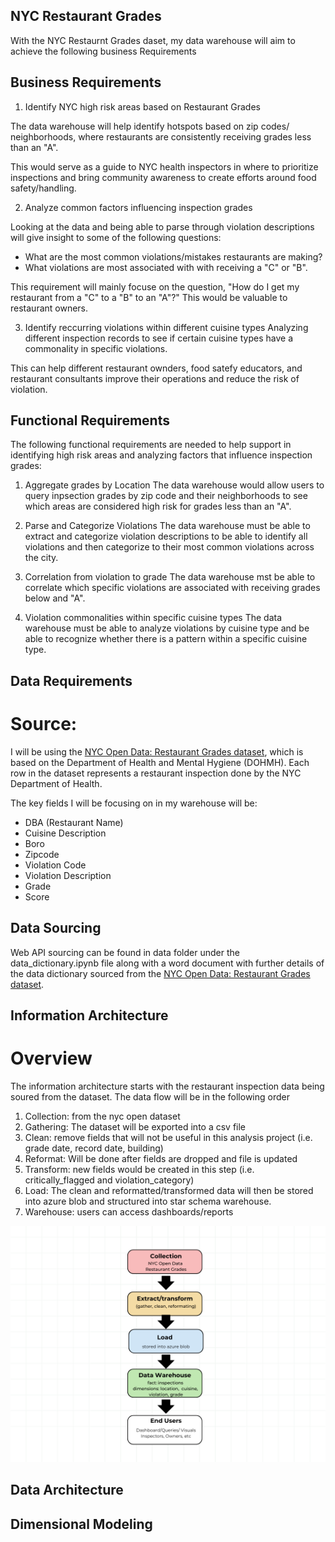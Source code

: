 ## NYC Restaurant Grades 
With the NYC Restaurnt Grades daset, my data warehouse will aim to achieve the following business Requirements 

## Business Requirements

1. Identify NYC high risk areas based on Restaurant Grades 

 The data warehouse will help identify hotspots based on zip codes/ neighborhoods, where restaurants are consistently receiving grades less than an "A". 
 
 This would serve as a guide to NYC health inspectors in where to prioritize inspections and bring community awareness to create efforts around food safety/handling.

2. Analyze common factors influencing inspection grades 

Looking at the data and being able to parse through violation descriptions will give insight to some of the following questions: 

-   What are the most common violations/mistakes restaurants are making?
-   What violations are most associated with with receiving a "C" or "B".

This requirement will mainly focuse on the question, "How do I get my restaurant from a "C" to a "B" to an "A"?" This would be valuable to restaurant owners. 

3. Identify reccurring violations within different cuisine types
    Analyzing different inspection records to see if certain cuisine types have a commonality in specific violations.

This can help different restaurant ownders, food satefy educators, and restaurant consultants improve their operations and reduce the risk of violation. 

## Functional Requirements 

The following functional requirements are needed to help support in identifying high risk areas and analyzing factors that influence inspection grades: 

1. Aggregate grades by Location 
    The data warehouse would allow users to query inpsection grades by zip code and their neighborhoods to see which areas are considered high risk for grades less than an "A". 

2. Parse and Categorize Violations 
    The data warehouse must be able to extract and categorize violation descriptions to be able to identify all violations and then categorize to their most common violations across the city. 

3. Correlation from violation to grade 
    The data warehouse mst be able to correlate which specific violations are associated with receiving grades below and "A". 

4. Violation commonalities within specific cuisine types 
    The data warehouse must be able to analyze violations by cuisine type and be able to recognize whether there is a pattern within a specific cuisine type.
   
## Data Requirements 
#   Source: 

I will be using the [NYC Open Data: Restaurant Grades dataset](https://data.cityofnewyork.us/Health/Restaurant-Grades/gra9-xbjk/data_preview), which is based on the Department of Health and Mental Hygiene (DOHMH). Each row in the dataset represents a restaurant inspection done by the NYC Department of Health. 

The key fields I will be focusing on in my warehouse will be: 

- DBA (Restaurant Name)
- Cuisine Description 
- Boro
- Zipcode 
- Violation Code 
- Violation Description 
- Grade 
- Score 

## Data Sourcing 
Web API sourcing can be found in data folder under the data_dictionary.ipynb file along with a word document with further details of the data dictionary sourced from the [NYC Open Data: Restaurant Grades dataset](https://data.cityofnewyork.us/Health/Restaurant-Grades/gra9-xbjk/data_preview). 

## Information Architecture 
# Overview 
The information architecture starts with the restaurant inspection data being soured from the dataset. The data flow will be in the following order

1. Collection: from the nyc open dataset
2. Gathering: The dataset will be exported into a csv file
3. Clean: remove fields that will not be useful in this analysis project (i.e. grade date, record date, building)
4. Reformat: Will be done after fields are dropped and file is updated
5. Transform: new fields would be created in this step (i.e. critically_flagged and violation_category)
6. Load: The clean and reformatted/transformed data will then be stored into azure blob and structured into star schema warehouse. 
7. Warehouse: users can access dashboards/reports

![Information Architecture Flow diagram](diagrams/information_architecture_flowchart.png)

## Data Architecture 

## Dimensional Modeling
